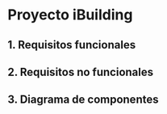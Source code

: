 Proyecto iBuilding
==================

## 1. Requisitos funcionales

## 2. Requisitos no funcionales

## 3. Diagrama de componentes